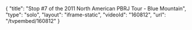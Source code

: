 {
    "title": "Stop #7 of the 2011 North American PBRJ Tour - Blue Mountain",
    "type": "solo",
    "layout": "iframe-static",
    "videoId": "160812",
    "url": "\/tvpembed\/160812"
}